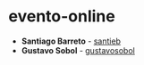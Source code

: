 # evento-online

* **Santiago Barreto** - [santieb](https://github.com/santieb) 
* **Gustavo Sobol** - [gustavosobol](https://github.com/gustavosobol)
